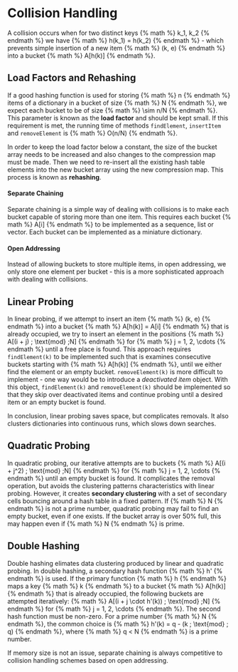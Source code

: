 # Collision Handling

A collision occurs when for two distinct keys {% math %} k_1, k_2 {% endmath %} we have {% math %} h(k_1) = h(k_2) {% endmath %} - which prevents simple insertion of a new item {% math %} (k, e) {% endmath %} into a bucket {% math %} A[h(k)] {% endmath %}.

## Load Factors and Rehashing
If a good hashing function is used for storing {% math %} n {% endmath %} items of a dictionary in a bucket of size {% math %} N {% endmath %}, we expect each bucket to be of size {% math %} \sim n/N {% endmath %}. This parameter is known as the **load factor** and should be kept small. If this requirement is met, the running time of methods `findElement`, `insertItem` and `removeElement` is {% math %} O(n/N) {% endmath %}.

In order to keep the load factor below a constant, the size of the bucket array needs to be increased and also changes to the compression map must be made. Then we need to re-insert all the existing hash table elements into the new bucket array using the new compression map. This process is known as **rehashing**.

#### Separate Chaining
Separate chaining is a simple way of dealing with collisions is to make each bucket capable of storing more than one item. This requires each bucket {% math %} A[i] {% endmath %} to be implemented as a sequence, list or vector. Each bucket can be implemented as a miniature dictionary.

#### Open Addressing
Instead of allowing buckets to store multiple items, in open addressing, we only store one element per bucket - this is a more sophisticated approach with dealing with collisions.

## Linear Probing
In linear probing, if we attempt to insert an item {% math %} (k, e) {% endmath %} into a bucket {% math %} A[h(k)] = A[i] {% endmath %} that is already occupied, we try to insert an element in the positions {% math %} A[(i + j) \; \text{mod} \;N] {% endmath %} for {% math %} j = 1, 2, \cdots {% endmath %} until a free place is found. This approach requires `findElement(k)` to be implemented such that is examines consecutive buckets starting with {% math %} A[h(k)] {% endmath %}, until we either find the element or an empty bucket. `removeElement(k)` is more difficult to implement - one way would be to introduce a *deactivated item* object. With this object, `findElement(k)` and `removeElement(k)` should be implemented so that they skip over deactivated items and continue probing until a desired item or an empty bucket is found.

In conclusion, linear probing saves space, but complicates removals. It also clusters dictionaries into continuous runs, which slows down searches.

## Quadratic Probing
In quadratic probing, our iterative attempts are to buckets {% math %} A[(i + j^2) \; \text{mod} \;N] {% endmath %} for {% math %} j = 1, 2, \cdots {% endmath %} until an empty bucket is found. It complicates the removal operation, but avoids the clustering patterns characteristics with linear probing. However, it creates **secondary clustering** with a set of secondary cells bouncing around a hash table in a fixed pattern. If {% math %} N {% endmath %} is not a prime number, quadratic probing may fail to find an empty bucket, even if one exists. If the bucket array is over 50% full, this may happen even if {% math %} N {% endmath %} is prime.

## Double Hashing
Double hashing elimates data clustering produced by linear and quadratic probing. In double hashing, a secondary hash function {% math %} h' {% endmath %} is used. If the primary function {% math %} h {% endmath %} maps a key {% math %} k {% endmath %} to a bucket {% math %} A[h(k)] {% endmath %} that is already occupied, the following buckets are attempted iteratively: {% math %} A[(i + j \cdot h'(k)) \; \text{mod} \;N] {% endmath %} for {% math %} j = 1, 2, \cdots {% endmath %}. The second hash function must be non-zero. For a prime number {% math %} N {% endmath %}, the common choice is {% math %} h'(k) = q - (k \; \text{mod} \; q) {% endmath %}, where {% math %} q < N {% endmath %} is a prime number.

If memory size is not an issue, separate chaining is always competitive to collision handling schemes based on open addressing.